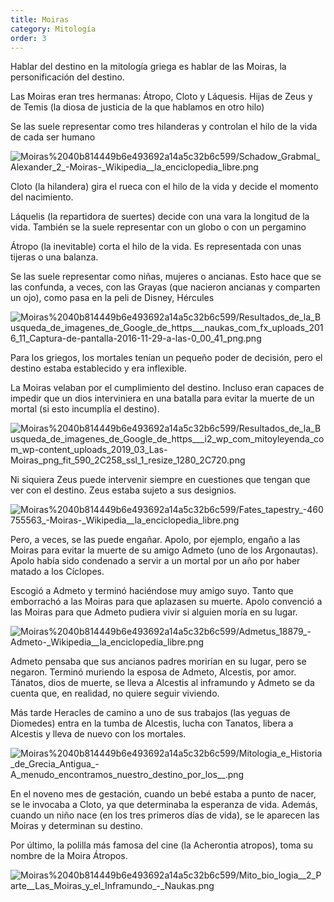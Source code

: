```yaml
---
title: Moiras
category: Mitología
order: 3
---
```



Hablar del destino en la mitología griega es hablar de las Moiras, la personificación del destino.

Las Moiras eran tres hermanas: Átropo, Cloto y Láquesis. Hijas de Zeus y de Temis (la diosa de justicia de la que hablamos en otro hilo)

Se las suele representar como tres hilanderas y controlan el hilo de la vida de cada ser humano

![Moiras%2040b814449b6e493692a14a5c32b6c599/Schadow_Grabmal_Alexander_2_-_Moiras_-_Wikipedia__la_enciclopedia_libre.png](Moiras%2040b814449b6e493692a14a5c32b6c599/Schadow_Grabmal_Alexander_2_-_Moiras_-_Wikipedia__la_enciclopedia_libre.png)

Cloto (la hilandera) gira el rueca con el hilo de la vida y decide el momento del nacimiento.

Láquelis (la repartidora de suertes) decide con una vara la longitud de la vida. También se la suele representar con un globo o con un pergamino

Átropo (la inevitable) corta el hilo de la vida. Es representada con unas tijeras o una balanza.

Se las suele representar como niñas, mujeres o ancianas. Esto hace que se las confunda, a veces, con las Grayas (que nacieron ancianas y comparten un ojo), como pasa en la peli de Disney, Hércules

![Moiras%2040b814449b6e493692a14a5c32b6c599/Resultados_de_la_Busqueda_de_imagenes_de_Google_de_https___naukas_com_fx_uploads_2016_11_Captura-de-pantalla-2016-11-29-a-las-0_00_41_png.png](Moiras%2040b814449b6e493692a14a5c32b6c599/Resultados_de_la_Busqueda_de_imagenes_de_Google_de_https___naukas_com_fx_uploads_2016_11_Captura-de-pantalla-2016-11-29-a-las-0_00_41_png.png)

Para los griegos, los mortales tenían un pequeño poder de decisión, pero el destino estaba establecido y era inflexible. 

La Moiras velaban por el cumplimiento del destino. Incluso eran capaces de impedir que un dios interviniera en una batalla para evitar la muerte de un mortal (si esto incumplía el destino).

![Moiras%2040b814449b6e493692a14a5c32b6c599/Resultados_de_la_Busqueda_de_imagenes_de_Google_de_https___i2_wp_com_mitoyleyenda_com_wp-content_uploads_2019_03_Las-Moiras_png_fit_590_2C258_ssl_1_resize_1280_2C720.png](Moiras%2040b814449b6e493692a14a5c32b6c599/Resultados_de_la_Busqueda_de_imagenes_de_Google_de_https___i2_wp_com_mitoyleyenda_com_wp-content_uploads_2019_03_Las-Moiras_png_fit_590_2C258_ssl_1_resize_1280_2C720.png)

Ni siquiera Zeus puede intervenir siempre en cuestiones que tengan que ver con el destino. Zeus estaba sujeto a sus designios.

![Moiras%2040b814449b6e493692a14a5c32b6c599/Fates_tapestry_-460755563_-_Moiras_-_Wikipedia__la_enciclopedia_libre.png](Moiras%2040b814449b6e493692a14a5c32b6c599/Fates_tapestry_-460755563_-_Moiras_-_Wikipedia__la_enciclopedia_libre.png)

Pero, a veces, se las puede engañar. Apolo, por ejemplo, engaño a las Moiras para evitar la muerte de su amigo Admeto (uno de los Argonautas). Apolo había sido condenado a servir a un mortal por un año por haber matado a los Cíclopes.

Escogió a Admeto y terminó haciéndose muy amigo suyo. Tanto que emborrachó a las Moiras para que aplazasen su muerte. Apolo convenció a las Moiras para que Admeto pudiera vivir si alguien moría en su lugar.

![Moiras%2040b814449b6e493692a14a5c32b6c599/Admetus_18879_-_Admeto_-_Wikipedia__la_enciclopedia_libre.png](Moiras%2040b814449b6e493692a14a5c32b6c599/Admetus_18879_-_Admeto_-_Wikipedia__la_enciclopedia_libre.png)

Admeto pensaba que sus ancianos padres morirían en su lugar, pero se negaron. Terminó muriendo la esposa de Admeto, Alcestis, por amor. Tánatos, dios de muerte, se lleva a Alcestis al inframundo y Admeto se da cuenta que, en realidad, no quiere seguir viviendo.

Más tarde Heracles de camino a  uno de sus trabajos (las yeguas de Diomedes) entra en la tumba de Alcestis, lucha con Tanatos, libera a Alcestis y lleva de nuevo con los mortales.

![Moiras%2040b814449b6e493692a14a5c32b6c599/Mitologia_e_Historia_de_Grecia_Antigua_-_A_menudo_encontramos_nuestro_destino_por_los___.png](Moiras%2040b814449b6e493692a14a5c32b6c599/Mitologia_e_Historia_de_Grecia_Antigua_-_A_menudo_encontramos_nuestro_destino_por_los___.png)

En el noveno mes de gestación, cuando un bebé estaba a punto de nacer, se le invocaba a Cloto, ya que determinaba la esperanza de vida. Además, cuando un niño nace (en los tres primeros días de vida), se le aparecen las Moiras y determinan su destino.

Por último, la polilla más famosa del cine (la Acherontia atropos), toma su nombre de la Moira Átropos.

![Moiras%2040b814449b6e493692a14a5c32b6c599/Mito_bio_logia__2_Parte__Las_Moiras_y_el_Inframundo_-_Naukas.png](Moiras%2040b814449b6e493692a14a5c32b6c599/Mito_bio_logia__2_Parte__Las_Moiras_y_el_Inframundo_-_Naukas.png)